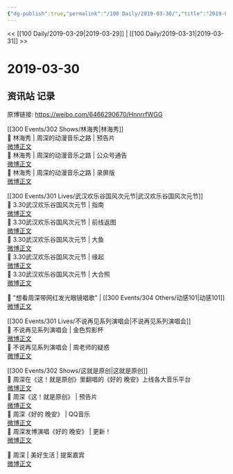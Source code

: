 ```yaml
---
{"dg-publish":true,"permalink":"/100 Daily/2019-03-30/","title":"2019-03-30","created":"2022-12-22T14:46:01.000+08:00","updated":"2023-01-09T17:24:43.177+08:00"}
---
```



<< [[100 Daily/2019-03-29\|2019-03-29]] | [[100 Daily/2019-03-31\|2019-03-31]] >>

# 2019-03-30

## 资讯站 记录

原博链接: https://weibo.com/6466290670/HnnrrfWGG

[[300 Events/302 Shows/林海秀\|林海秀]]  
🔔 林海秀 | 周深的动漫音乐之路 | 预告片  
[微博正文](https://m.weibo.cn/6466290670/4355362180084848)  
🔔 林海秀 | 周深的动漫音乐之路 | 公众号通告  
[微博正文](https://m.weibo.cn/6466290670/4355501687478001)  
🔔 林海秀 | 周深的动漫音乐之路 | 录屏版  
[微博正文](https://m.weibo.cn/6466290670/4355650261800909)

[[300 Events/301 Lives/武汉欢乐谷国风次元节\|武汉欢乐谷国风次元节]]  
🔔 3.30武汉欢乐谷国风次元节 | 指南  
[微博正文](https://m.weibo.cn/6466290670/4355483529514777)  
🔔 3.30武汉欢乐谷国风次元节 | 前线返图  
[微博正文](https://m.weibo.cn/6466290670/4355501326787271)  
🔔 3.30武汉欢乐谷国风次元节 | 大鱼  
[微博正文](https://m.weibo.cn/6466290670/4355536818072317)  
🔔 3.30武汉欢乐谷国风次元节 | 缘起  
[微博正文](https://m.weibo.cn/6466290670/4355545852671516)  
🔔 3.30武汉欢乐谷国风次元节 | 大合照  
[微博正文](https://m.weibo.cn/6466290670/4355551880205043)

🔔 "想看周深带网红发光眼镜唱歌" | [[300 Events/304 Others/动感101\|动感101]]  
[微博正文](https://m.weibo.cn/6466290670/4355533123060397)

[[300 Events/301 Lives/不说再见系列演唱会\|不说再见系列演唱会]]  
🔔 不说再见系列演唱会 | 金色剪影杯  
[微博正文](https://m.weibo.cn/6466290670/4355630275682050)  
🔔 不说再见系列演唱会 | 周老师的疑惑  
[微博正文](https://m.weibo.cn/6466290670/4355687641133290)

[[300 Events/302 Shows/这就是原创\|这就是原创]]  
🔔 周深在《这！就是原创》里翻唱的《好的 晚安》上线各大音乐平台  
[微博正文](https://m.weibo.cn/6466290670/4355639763209762)  
🔔 周深《这！就是原创》 | 预告片  
[微博正文](https://m.weibo.cn/6466290670/4355652190889639)  
🔔 周深《好的 晚安》 | QQ音乐  
[微博正文](https://m.weibo.cn/6466290670/4355659786922686)  
🔔 周深发博演唱《好的 晚安》 | 更新！  
[微博正文](https://m.weibo.cn/6466290670/4355675340136615)

🔔 周深 | 美好生活 | 提案嘉宾  
[微博正文](https://m.weibo.cn/6466290670/4355690811932400)

